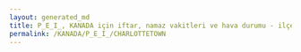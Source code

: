 ```yaml
---
layout: generated_md
title: P_E_I_, KANADA için iftar, namaz vakitleri ve hava durumu - ilçe/eyalet seç
permalink: /KANADA/P_E_I_/CHARLOTTETOWN
---
```


<script type="text/javascript">
  var country = KANADA;
  var city = P_E_I_;
  var state = CHARLOTTETOWN;
  var lat = 72;
  var lon = 21;
</script>
